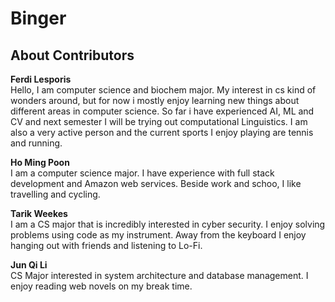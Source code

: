 # Binger

## About Contributors

**Ferdi Lesporis**\
Hello, I am computer science and biochem major. My interest in cs kind of wonders around, but for now i mostly enjoy learning new things about different areas in computer science. So far i have experienced AI, ML and CV and next semester I will be trying out computational Linguistics. I am also a very active person and the current sports I enjoy playing are tennis and running.

**Ho Ming Poon**\
I am a computer science major. I have experience with full stack development and Amazon web services. Beside work and schoo, I like travelling and cycling.

**Tarik Weekes**\
I am a CS major that is incredibly interested in cyber security. I enjoy solving problems using code as my instrument. Away from the keyboard I enjoy hanging out with friends and listening to Lo-Fi.

**Jun Qi Li**\
CS Major interested in system architecture and database management. I enjoy reading web novels on my break time.
